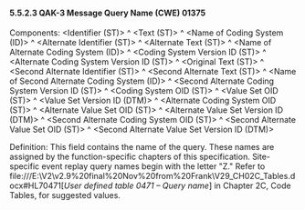 #### 5.5.2.3 QAK-3 Message Query Name (CWE) 01375 

Components: &lt;Identifier (ST)> ^ &lt;Text (ST)> ^ &lt;Name of Coding System (ID)> ^ &lt;Alternate Identifier (ST)> ^ &lt;Alternate Text (ST)> ^ &lt;Name of Alternate Coding System (ID)> ^ &lt;Coding System Version ID (ST)> ^ &lt;Alternate Coding System Version ID (ST)> ^ &lt;Original Text (ST)> ^ &lt;Second Alternate Identifier (ST)> ^ &lt;Second Alternate Text (ST)> ^ &lt;Name of Second Alternate Coding System (ID)> ^ &lt;Second Alternate Coding System Version ID (ST)> ^ &lt;Coding System OID (ST)> ^ &lt;Value Set OID (ST)> ^ &lt;Value Set Version ID (DTM)> ^ &lt;Alternate Coding System OID (ST)> ^ &lt;Alternate Value Set OID (ST)> ^ &lt;Alternate Value Set Version ID (DTM)> ^ &lt;Second Alternate Coding System OID (ST)> ^ &lt;Second Alternate Value Set OID (ST)> ^ &lt;Second Alternate Value Set Version ID (DTM)>

Definition: This field contains the name of the query. These names are assigned by the function-specific chapters of this specification. Site-specific event replay query names begin with the letter "Z." Refer to file:///E:\V2\v2.9%20final%20Nov%20from%20Frank\V29_CH02C_Tables.docx#HL70471[_User defined table 0471 – Query name_] in Chapter 2C, Code Tables, for suggested values.
